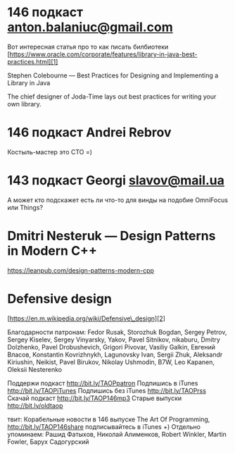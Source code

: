 
# 146 подкаст anton.balaniuc@gmail.com
Вот интересная статья про то как писать билбиотеки 
[https://www.oracle.com/corporate/features/library-in-java-best-practices.html][1]

Stephen Colebourne — Best Practices for Designing and Implementing a Library in Java

The chief designer of Joda-Time lays out best practices for writing your own library.

# 146 подкаст Andrei Rebrov
Костыль-мастер это СТО =)


# 143 подкаст Georgi slavov@mail.ua
А может кто подскажет есть ли что-то для винды на подобие OmniFocus или Things? 


# Dmitri Nesteruk — Design Patterns in Modern C++
https://leanpub.com/design-patterns-modern-cpp

# Defensive design
[https://en.m.wikipedia.org/wiki/Defensive\_design][2]

Благодарности патронам:
Fedor Rusak, Storozhuk Bogdan, Sergey Petrov, Sergey Kiselev, Sergey Vinyarsky, Yakov, Pavel Sitnikov, nikaburu, Dmitry Dolzhenko, Pavel Drobushevich, Grigori Pivovar, Vasiliy Galkin, Евгений Власов, Konstantin Kovrizhnykh, Lagunovsky Ivan, Sergii Zhuk, Aleksandr Kiriushin, Neikist, Pavel Birukov, Nikolay Ushmodin, B7W, Leo Kapanen, Oleksii Nesterenko

Поддержи подкаст http://bit.ly/TAOPpatron
Подпишись в iTunes http://bit.ly/TAOPiTunes
Подпишись без iTunes http://bit.ly/TAOPrss
Скачай подкаст http://bit.ly/TAOP146mp3
Старые выпуски http://bit.ly/oldtaop

твит: 
Корабельные новости в 146 выпуске The Art Of Programming, http://bit.ly/TAOP146share  подписывайтесь в iTunes +) Отдельно упоминаем: Рашид Фатыхов, Николай Алименков, Robert Winkler, Martin Fowler, Барух Садогурский

[1]:	https://www.oracle.com/corporate/features/library-in-java-best-practices.html
[2]:	https://en.m.wikipedia.org/wiki/Defensive_design